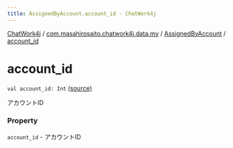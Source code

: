 ```yaml
---
title: AssignedByAccount.account_id - ChatWork4j
---
```


[ChatWork4j](../../index.md) / [com.masahirosaito.chatwork4j.data.my](../index.md) / [AssignedByAccount](index.md) / [account_id](.)

# account_id

`val account_id: Int` [(source)](https://github.com/MasahiroSaito/ChatWork4j/tree/master/src/main/kotlin/com/masahirosaito/chatwork4j/data/my/AssignedByAccount.kt#L11)

アカウントID

### Property

`account_id` - アカウントID